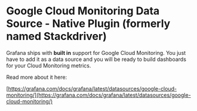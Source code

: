 # Google Cloud Monitoring Data Source - Native Plugin (formerly named Stackdriver)

Grafana ships with **built in** support for Google Cloud Monitoring. You just have to add it as a data source and you will be ready to build dashboards for your Cloud Monitoring metrics.

Read more about it here:

[https://grafana.com/docs/grafana/latest/datasources/google-cloud-monitoring/](https://grafana.com/docs/grafana/latest/datasources/google-cloud-monitoring/)
